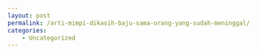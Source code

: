 ```yaml
---
layout: post
permalink: /arti-mimpi-dikasih-baju-sama-orang-yang-sudah-meninggal/
categories:
    - Uncategorized
---
```


